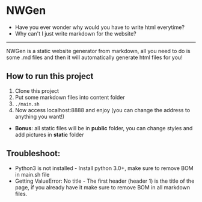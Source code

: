 # NWGen
- Have you ever wonder why would you have to write html everytime?
- Why can't I just write markdown for the website?
<hr></hr>

NWGen is a static website generator from markdown, all you need to do is some .md files and then it will automatically generate html files for you!

## How to run this project
1. Clone this project
2. Put some markdown files into content folder
3. ```./main.sh```
4. Now access localhost:8888 and enjoy (you can change the address to anything you want!)
- **Bonus**: all static files will be in **public** folder, you can change styles and add pictures in **static** folder

## Troubleshoot:
- Python3 is not installed - Install python 3.0+, make sure to remove BOM in main.sh file
- Getting ValueError: No title - The first header (header 1) is the title of the page, if you already have it make sure to remove BOM in all markdown files.

